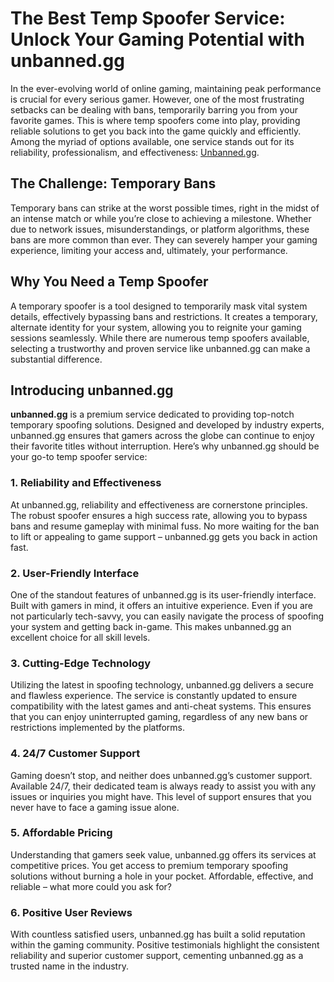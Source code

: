 # The Best Temp Spoofer Service: Unlock Your Gaming Potential with unbanned.gg

In the ever-evolving world of online gaming, maintaining peak performance is crucial for every serious gamer. However, one of the most frustrating setbacks can be dealing with bans, temporarily barring you from your favorite games. This is where temp spoofers come into play, providing reliable solutions to get you back into the game quickly and efficiently. Among the myriad of options available, one service stands out for its reliability, professionalism, and effectiveness: [Unbanned.gg](https://unbanned.gg/group/?product=temp-spoofer&group_id=65fef715be4b5).

## The Challenge: Temporary Bans

Temporary bans can strike at the worst possible times, right in the midst of an intense match or while you’re close to achieving a milestone. Whether due to network issues, misunderstandings, or platform algorithms, these bans are more common than ever. They can severely hamper your gaming experience, limiting your access and, ultimately, your performance.

## Why You Need a Temp Spoofer

A temporary spoofer is a tool designed to temporarily mask vital system details, effectively bypassing bans and restrictions. It creates a temporary, alternate identity for your system, allowing you to reignite your gaming sessions seamlessly. While there are numerous temp spoofers available, selecting a trustworthy and proven service like unbanned.gg can make a substantial difference.

## Introducing unbanned.gg

**unbanned.gg** is a premium service dedicated to providing top-notch temporary spoofing solutions. Designed and developed by industry experts, unbanned.gg ensures that gamers across the globe can continue to enjoy their favorite titles without interruption. Here’s why unbanned.gg should be your go-to temp spoofer service:

### 1. **Reliability and Effectiveness**

At unbanned.gg, reliability and effectiveness are cornerstone principles. The robust spoofer ensures a high success rate, allowing you to bypass bans and resume gameplay with minimal fuss. No more waiting for the ban to lift or appealing to game support – unbanned.gg gets you back in action fast.

### 2. **User-Friendly Interface**

One of the standout features of unbanned.gg is its user-friendly interface. Built with gamers in mind, it offers an intuitive experience. Even if you are not particularly tech-savvy, you can easily navigate the process of spoofing your system and getting back in-game. This makes unbanned.gg an excellent choice for all skill levels.

### 3. **Cutting-Edge Technology**

Utilizing the latest in spoofing technology, unbanned.gg delivers a secure and flawless experience. The service is constantly updated to ensure compatibility with the latest games and anti-cheat systems. This ensures that you can enjoy uninterrupted gaming, regardless of any new bans or restrictions implemented by the platforms.

### 4. **24/7 Customer Support**

Gaming doesn’t stop, and neither does unbanned.gg’s customer support. Available 24/7, their dedicated team is always ready to assist you with any issues or inquiries you might have. This level of support ensures that you never have to face a gaming issue alone.

### 5. **Affordable Pricing**

Understanding that gamers seek value, unbanned.gg offers its services at competitive prices. You get access to premium temporary spoofing solutions without burning a hole in your pocket. Affordable, effective, and reliable – what more could you ask for?

### 6. **Positive User Reviews**

With countless satisfied users, unbanned.gg has built a solid reputation within the gaming community. Positive testimonials highlight the consistent reliability and superior customer support, cementing unbanned.gg as a trusted name in the industry.
